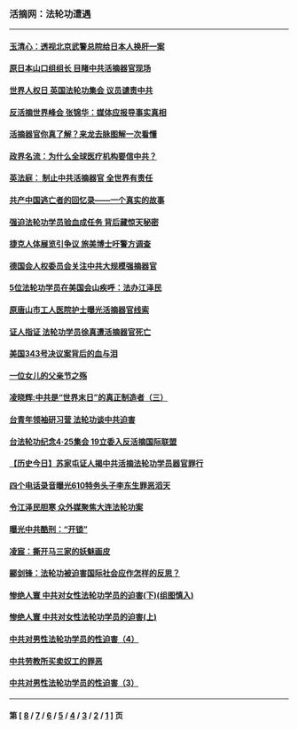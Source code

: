 ### 活摘网：法轮功遭遇
---
#### [玉清心：透视北京武警总院给日本人换肝一案](../../pages/nf5881/n13771978.md?12230430) 
#### [原日本山口组组长 目睹中共活摘器官现场](../../pages/nf5881/n13767360.md?12230430) 
#### [世界人权日 英国法轮功集会 议员谴责中共](../../pages/nf5881/n13431763.md?12230430) 
#### [反活摘世界峰会 张锦华：媒体应报导事实真相](../../pages/nf5881/n13278502.md?12230430) 
#### [活摘器官你真了解？来龙去脉图解一次看懂](../../pages/nf5881/n13013820.md?12230430) 
#### [政界名流：为什么全球医疗机构要信中共？](../../pages/nf5881/n11945479.md?12230430) 
#### [英法庭： 制止中共活摘器官 全世界有责任](../../pages/nf5881/n11330691.md?12230430) 
#### [共产中国逃亡者的回忆录——一个真实的故事](../../pages/nf5881/n10918649.md?12230430) 
#### [强迫法轮功学员验血成任务 背后藏惊天秘密](../../pages/nf5881/n4252384.md?12230430) 
#### [捷克人体展览引争议 旅美博士吁警方调查](../../pages/nf5881/n9429187.md?12230430) 
#### [德国会人权委员会关注中共大规模强摘器官](../../pages/nf5881/n8418950.md?12230430) 
#### [5位法轮功学员在美国会山疾呼：法办江泽民](../../pages/nf5881/n8101519.md?12230430) 
#### [原唐山市工人医院护士曝光活摘器官线索](../../pages/nf5881/n8076384.md?12230430) 
#### [证人指证 法轮功学员徐真遭活摘器官死亡](../../pages/nf5881/n8042467.md?12230430) 
#### [美国343号决议案背后的血与泪](../../pages/nf5881/n8020684.md?12230430) 
#### [一位女儿的父亲节之殇](../../pages/nf5881/n8014122.md?12230430) 
#### [凌晓辉:中共是“世界末日”的真正制造者（三）](../../pages/nf5881/n4210333.md?12230430) 
#### [台青年领袖研习营 法轮功谈中共迫害](../../pages/nf5881/n4141857.md?12230430) 
#### [台法轮功纪念4‧25集会 19立委入反活摘国际联盟](../../pages/nf5881/n4141821.md?12230430) 
#### [【历史今日】苏家屯证人揭中共活摘法轮功学员器官罪行](../../pages/nf5881/n4135912.md?12230430) 
#### [四个电话录音曝光610特务头子李东生罪恶滔天](../../pages/nf5881/n4040060.md?12230430) 
#### [令江泽民胆寒 众外媒聚焦大连法轮功案](../../pages/nf5881/n3932671.md?12230430) 
#### [曝光中共酷刑：“开锁”](../../pages/nf5881/n3889373.md?12230430) 
#### [凌宸：撕开马三家的妖魅画皮](../../pages/nf5881/n3849369.md?12230430) 
#### [郦剑锋：法轮功被迫害国际社会应作怎样的反思？](../../pages/nf5881/n3824560.md?12230430) 
#### [惨绝人寰 中共对女性法轮功学员的迫害(下)(组图慎入)](../../pages/nf5881/n3816285.md?12230430) 
#### [惨绝人寰 中共对女性法轮功学员的迫害(上)](../../pages/nf5881/n3815374.md?12230430) 
#### [中共对男性法轮功学员的性迫害（4）](../../pages/nf5881/n3769144.md?12230430) 
#### [中共劳教所买卖奴工的罪恶](../../pages/nf5881/n3769378.md?12230430) 
#### [中共对男性法轮功学员的性迫害（3）](../../pages/nf5881/n3768231.md?12230430) 

---
#### 第 [ [8](./8.md?12230430) / [7](./7.md?12230430) / [6](./6.md?12230430) / [5](./5.md?12230430) / [4](./4.md?12230430) / [3](./3.md?12230430) / [2](./2.md?12230430) / [1](./1.md?12230430) ] 页
